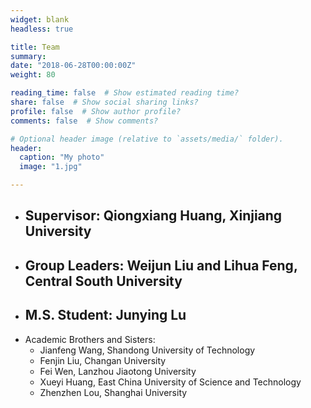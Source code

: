```yaml
---
widget: blank
headless: true

title: Team
summary: 
date: "2018-06-28T00:00:00Z"
weight: 80

reading_time: false  # Show estimated reading time?
share: false  # Show social sharing links?
profile: false  # Show author profile?
comments: false  # Show comments?

# Optional header image (relative to `assets/media/` folder).
header:
  caption: "My photo"
  image: "1.jpg"

---
```

- Supervisor: Qiongxiang Huang, Xinjiang University
  --
- Group Leaders: Weijun Liu and Lihua Feng, Central South University
  -- 
- M.S. Student: Junying Lu
  --
- Academic Brothers and Sisters: 
  - Jianfeng Wang, Shandong University of Technology
  - Fenjin Liu, Changan University
  - Fei Wen, Lanzhou Jiaotong University
  - Xueyi Huang, East China University of Science and Technology
  - Zhenzhen Lou, Shanghai University
